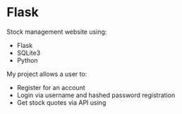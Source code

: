 # Flask

Stock management website using:

<ul>
<li>Flask</li>
<li>SQLite3</li>
<li>Python</li>
</ul>

My project allows a user to:

<ul>
<li>Register for an account</li>
<li>Login via username and hashed password registration</li>
<li>Get stock quotes via API using <a href="https://iexcloud.io/console/search>IEXCLOUD</a></li>
<li>Buy and sell stocks using allotted money</li>
<li>View their portfolio</li>
<li>View their transaction history</li>
</ul>
